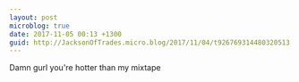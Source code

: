 ```yaml
---
layout: post
microblog: true
date: 2017-11-05 00:13 +1300
guid: http://JacksonOfTrades.micro.blog/2017/11/04/t926769314480320513.html
---
```

Damn gurl you're hotter than my mixtape
